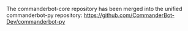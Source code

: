 The commanderbot-core repository has been merged into the unified commanderbot-py repository: https://github.com/CommanderBot-Dev/commanderbot-py
